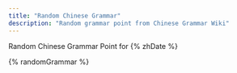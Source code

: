 ```yaml
---
title: "Random Chinese Grammar"
description: "Random grammar point from Chinese Grammar Wiki"
---
```

<p>Random Chinese Grammar Point for {% zhDate %}</p>

{% randomGrammar %}
